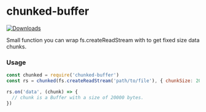 # chunked-buffer
[![Downloads](https://img.shields.io/npm/dt/chunked-buffer.svg)]()

Small function you can wrap fs.createReadStream with to get fixed size data chunks.

### Usage
```javascript
const chunked = require('chunked-buffer')
const rs = chunked(fs.createReadStream('path/to/file'), { chunkSize: 20000 })

rs.on('data', (chunk) => {
  // chunk is a Buffer with a size of 20000 bytes.
})
```